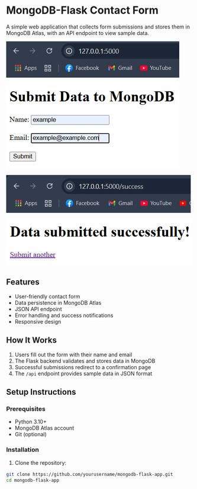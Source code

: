 # MongoDB-Flask Contact Form

A simple web application that collects form submissions and stores them in MongoDB Atlas, with an API endpoint to view sample data.

![Screenshot of the working form](form-screenshot1.png)

![Screenshot of the working form](form-screenshot2.png)


## Features

- User-friendly contact form
- Data persistence in MongoDB Atlas
- JSON API endpoint
- Error handling and success notifications
- Responsive design

## How It Works

1. Users fill out the form with their name and email
2. The Flask backend validates and stores data in MongoDB
3. Successful submissions redirect to a confirmation page
4. The `/api` endpoint provides sample data in JSON format

## Setup Instructions

### Prerequisites
- Python 3.10+
- MongoDB Atlas account
- Git (optional)

### Installation
1. Clone the repository:
```bash
git clone https://github.com/yourusername/mongodb-flask-app.git
cd mongodb-flask-app
